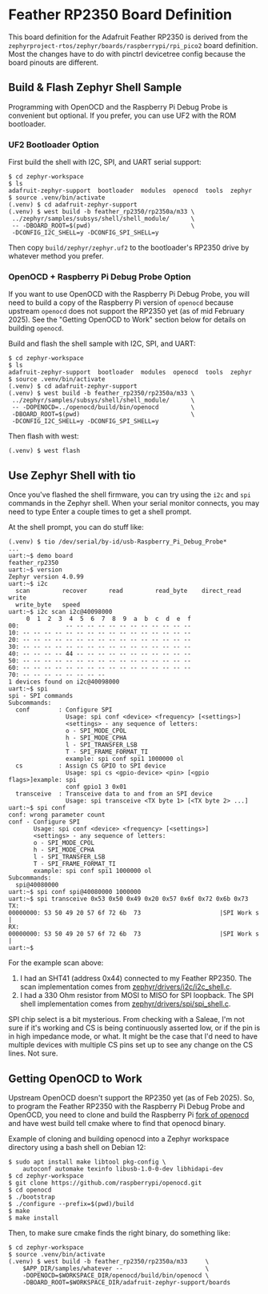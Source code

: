 # Feather RP2350 Board Definition

This board definition for the Adafruit Feather RP2350 is derived from the
`zephyrproject-rtos/zephyr/boards/raspberrypi/rpi_pico2` board definition.
Most the changes have to do with pinctrl devicetree config because the board
pinouts are different.


## Build & Flash Zephyr Shell Sample

Programming with OpenOCD and the Raspberry Pi Debug Probe is convenient but
optional. If you prefer, you can use UF2 with the ROM bootloader.


### UF2 Bootloader Option

First build the shell with I2C, SPI, and UART serial support:
```
$ cd zephyr-workspace
$ ls
adafruit-zephyr-support  bootloader  modules  openocd  tools  zephyr
$ source .venv/bin/activate
(.venv) $ cd adafruit-zephyr-support
(.venv) $ west build -b feather_rp2350/rp2350a/m33 \
 ../zephyr/samples/subsys/shell/shell_module/      \
 -- -DBOARD_ROOT=$(pwd)                            \
 -DCONFIG_I2C_SHELL=y -DCONFIG_SPI_SHELL=y
```

Then copy `build/zephyr/zephyr.uf2` to the bootloader's RP2350 drive by
whatever method you prefer.


### OpenOCD + Raspberry Pi Debug Probe Option

If you want to use OpenOCD with the Raspberry Pi Debug Probe, you will need to
build a copy of the Raspberry Pi version of `openocd` because upstream
`openocd` does not support the RP2350 yet (as of mid February 2025). See the
"Getting OpenOCD to Work" section below for details on building `openocd`.

Build and flash the shell sample with I2C, SPI, and UART:
```
$ cd zephyr-workspace
$ ls
adafruit-zephyr-support  bootloader  modules  openocd  tools  zephyr
$ source .venv/bin/activate
(.venv) $ cd adafruit-zephyr-support
(.venv) $ west build -b feather_rp2350/rp2350a/m33 \
 ../zephyr/samples/subsys/shell/shell_module/      \
 -- -DOPENOCD=../openocd/build/bin/openocd         \
 -DBOARD_ROOT=$(pwd)                               \
 -DCONFIG_I2C_SHELL=y -DCONFIG_SPI_SHELL=y
```

Then flash with west:
```
(.venv) $ west flash
```


## Use Zephyr Shell with tio

Once you've flashed the shell firmware, you can try using the `i2c` and `spi`
commands in the Zephyr shell. When your serial monitor connects, you may need
to type Enter a couple times to get a shell prompt.

At the shell prompt, you can do stuff like:
```
(.venv) $ tio /dev/serial/by-id/usb-Raspberry_Pi_Debug_Probe*
...
uart:~$ demo board
feather_rp2350
uart:~$ version
Zephyr version 4.0.99
uart:~$ i2c
  scan         recover      read         read_byte    direct_read  write
  write_byte   speed
uart:~$ i2c scan i2c@40098000
     0  1  2  3  4  5  6  7  8  9  a  b  c  d  e  f
00:             -- -- -- -- -- -- -- -- -- -- -- --
10: -- -- -- -- -- -- -- -- -- -- -- -- -- -- -- --
20: -- -- -- -- -- -- -- -- -- -- -- -- -- -- -- --
30: -- -- -- -- -- -- -- -- -- -- -- -- -- -- -- --
40: -- -- -- -- 44 -- -- -- -- -- -- -- -- -- -- --
50: -- -- -- -- -- -- -- -- -- -- -- -- -- -- -- --
60: -- -- -- -- -- -- -- -- -- -- -- -- -- -- -- --
70: -- -- -- -- -- -- -- --
1 devices found on i2c@40098000
uart:~$ spi
spi - SPI commands
Subcommands:
  conf        : Configure SPI
                Usage: spi conf <device> <frequency> [<settings>]
                <settings> - any sequence of letters:
                o - SPI_MODE_CPOL
                h - SPI_MODE_CPHA
                l - SPI_TRANSFER_LSB
                T - SPI_FRAME_FORMAT_TI
                example: spi conf spi1 1000000 ol
  cs          : Assign CS GPIO to SPI device
                Usage: spi cs <gpio-device> <pin> [<gpio flags>]example: spi
                conf gpio1 3 0x01
  transceive  : Transceive data to and from an SPI device
                Usage: spi transceive <TX byte 1> [<TX byte 2> ...]
uart:~$ spi conf
conf: wrong parameter count
conf - Configure SPI
       Usage: spi conf <device> <frequency> [<settings>]
       <settings> - any sequence of letters:
       o - SPI_MODE_CPOL
       h - SPI_MODE_CPHA
       l - SPI_TRANSFER_LSB
       T - SPI_FRAME_FORMAT_TI
       example: spi conf spi1 1000000 ol
Subcommands:
  spi@40080000
uart:~$ spi conf spi@40080000 1000000
uart:~$ spi transceive 0x53 0x50 0x49 0x20 0x57 0x6f 0x72 0x6b 0x73
TX:
00000000: 53 50 49 20 57 6f 72 6b  73                      |SPI Work s       |
RX:
00000000: 53 50 49 20 57 6f 72 6b  73                      |SPI Work s       |
uart:~$
```

For the example scan above:
1. I had an SHT41 (address 0x44) connected to my Feather RP2350. The scan
   implementation comes from
   [zephyr/drivers/i2c/i2c\_shell.c](https://github.com/zephyrproject-rtos/zephyr/blob/main/drivers/i2c/i2c_shell.c).
2. I had a 330 Ohm resistor from MOSI to MISO for SPI loopback. The SPI shell
   implementation comes from
   [zephyr/drivers/spi/spi\_shell.c](https://github.com/zephyrproject-rtos/zephyr/blob/main/drivers/spi/spi_shell.c).

SPI chip select is a bit mysterious. From checking with a Saleae, I'm not sure
if it's working and CS is being continuously asserted low, or if the pin is in
high impedance mode, or what. It might be the case that I'd need to have
multiple devices with multiple CS pins set up to see any change on the CS
lines. Not sure.


## Getting OpenOCD to Work

Upstream OpenOCD doesn't support the RP2350 yet (as of Feb 2025). So, to
program the Feather RP2350 with the Raspberry Pi Debug Probe and OpenOCD, you
need to clone and build the Raspberry Pi
[fork of openocd](https://github.com/raspberrypi/openocd) and have west build
tell cmake where to find that openocd binary.

Example of cloning and building openocd into a Zephyr workspace directory
using a bash shell on Debian 12:
```
$ sudo apt install make libtool pkg-config \
    autoconf automake texinfo libusb-1.0-0-dev libhidapi-dev
$ cd zephyr-workspace
$ git clone https://github.com/raspberrypi/openocd.git
$ cd openocd
$ ./bootstrap
$ ./configure --prefix=$(pwd)/build
$ make
$ make install
```

Then, to make sure cmake finds the right binary, do something like:
```
$ cd zephyr-workspace
$ source .venv/bin/activate
(.venv) $ west build -b feather_rp2350/rp2350a/m33     \
    $APP_DIR/samples/whatever --                       \
    -DOPENOCD=$WORKSPACE_DIR/openocd/build/bin/openocd \
    -DBOARD_ROOT=$WORKSPACE_DIR/adafruit-zephyr-support/boards
```
